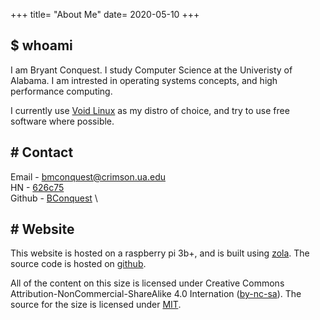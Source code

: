+++
title= "About Me"
date= 2020-05-10
+++

## $ whoami

I am Bryant Conquest. I study Computer Science at the Univeristy of Alabama. I am intrested in operating systems concepts, and high performance computing. 

I currently use [Void Linux](https://voidlinux.org/) as my distro of choice, and try to use free software where possible.

## \# Contact

Email  - bmconquest@crimson.ua.edu \
HN     - [626c75](https://news.ycombinator.com/user?id=626c75) \
Github - [BConquest](https://github.com/BConquest) \

## \# Website

This website is hosted on a raspberry pi 3b+, and is built using [zola](https://www.getzola.org/). The source code is hosted on [github](https://github.com/BConquest/website).

All of the content on this size is licensed under Creative Commons Attribution-NonCommercial-ShareAlike 4.0 Internation ([by-nc-sa](https://creativecommons.org/licenses/by-nc-sa/4.0/)). The source for the size is licensed under [MIT](https://opensource.org/licenses/MIT).
